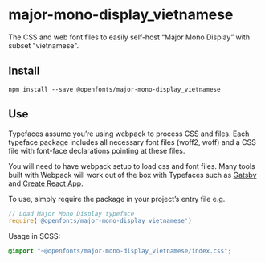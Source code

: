 
# major-mono-display_vietnamese

The CSS and web font files to easily self-host “Major Mono Display” with subset "vietnamese".

## Install

`npm install --save @openfonts/major-mono-display_vietnamese`

## Use

Typefaces assume you’re using webpack to process CSS and files. Each typeface
package includes all necessary font files (woff2, woff) and a CSS file with
font-face declarations pointing at these files.

You will need to have webpack setup to load css and font files. Many tools built
with Webpack will work out of the box with Typefaces such as [Gatsby](https://github.com/gatsbyjs/gatsby)
and [Create React App](https://github.com/facebookincubator/create-react-app).

To use, simply require the package in your project’s entry file e.g.

```javascript
// Load Major Mono Display typeface
require('@openfonts/major-mono-display_vietnamese')
```

Usage in SCSS:
```scss
@import "~@openfonts/major-mono-display_vietnamese/index.css";
```
